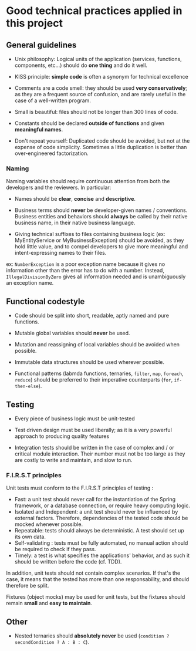 # Good technical practices applied in this project

## General guidelines

- Unix philosophy: Logical units of the application (services, functions, components, etc...) should do **one thing** and do it well.

- KISS principle: **simple code** is often a synonym for technical excellence

- Comments are a code smell: they should be used **very conservatively**; as they are a frequent source of confusion, and are rarely useful in the case of a well-written program.

- Small is beautiful: files should not be longer than 300 lines of code.

- Constants should be declared **outside of functions** and given **meaningful names**.

- Don't repeat yourself: Duplicated code should be avoided, but not at the expense of code simplicity. Sometimes a little duplication is better than over-engineered factorization.

### Naming

Naming variables should require continuous attention from both the developers and the reviewers. In particular:

- Names should be **clear**, **concise** and **descriptive**.

- Business terms should **never** be developer-given names / conventions. Business entities and behaviors should **always** be called by their native business name, in their native business language.

- Giving technical suffixes to files containing business logic (ex: MyEntityService or MyBusinessException) should be avoided, as they hold little value, and to compel developers to give more meaningful and intent-expressing names to their files.

ex: ``NumberException`` is a poor exception name because it gives no information other than the error has to do with a number. Instead, ``IllegalDivisionByZero`` gives all information needed and is unambiguously an exception name.


## Functional codestyle

- Code should be split into short, readable, aptly named and pure functions.

- Mutable global variables should **never** be used.

- Mutation and reassigning of local variables should be avoided when possible.

- Immutable data structures should be used wherever possible.

- Functional patterns (labmda functions, ternaries, `filter`, `map`, `foreach`, `reduce`) should be preferred to their imperative counterparts (`for`, `if-then-else`).

## Testing

- Every piece of business logic must be unit-tested

- Test driven design must be used liberally; as it is a very powerful approach to producing quality features

- Integration tests should be written in the case of complex and / or critical module interaction. Their number must not be too large as they are costly to write and maintain, and slow to run.

### F.I.R.S.T principles

Unit tests must conform to the F.I.R.S.T principles of testing :

- Fast: a unit test should never call for the instantiation of the Spring framework, or a database connection, or require heavy computing logic.
- Isolated and Independent: a unit test should never be influenced by external factors. Therefore, dependencies of the tested code should be mocked whenever possible.
- Repeatable: tests should always be deterministic. A test should set up its own data.
- Self-validating : tests must be fully automated, no manual action should be required to check if they pass.
- Timely: a test is what specifies the applications' behavior, and as such it should be written before the code (cf. TDD).

In addition, unit tests should not contain complex scenarios. If that's the case, it means that the tested has more than one responsability, and should therefore be split.

Fixtures (object mocks) may be used for unit tests, but the fixtures should remain **small** and **easy to maintain**.

## Other

- Nested ternaries should **absolutely never** be used (``condition ? secondCondition ? A : B : C``).
